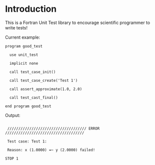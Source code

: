 Introduction
============

This is a Fortran Unit Test library to encourage scientific programmer to write tests!

Current example:

```
program good_test

  use unit_test

  implicit none

  call test_case_init()

  call test_case_create('Test 1')

  call assert_approximate(1.0, 2.0)

  call test_cast_final()

end program good_test
```

Output:

```

 //////////////////////////////////// ERROR ////////////////////////////////////

 Test case: Test 1:

 Reason: x (1.0000) =~ y (2.0000) failed!

STOP 1
```
